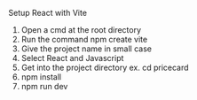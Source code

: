 Setup React with Vite

1. Open a cmd at the root directory
2. Run the command npm create vite
3. Give the project name in small case
4. Select React and Javascript
5. Get into the project directory  ex. cd pricecard
6. npm install
7. npm run dev